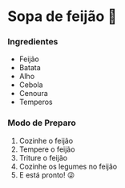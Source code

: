 # Sopa de feijão :stew:

### Ingredientes

- Feijão
- Batata
- Alho
- Cebola
- Cenoura
- Temperos

### Modo de Preparo

1. Cozinhe o feijão
2. Tempere o feijão
3. Triture o feijão
4. Cozinhe os legumes no feijão
5. E está pronto! :stuck_out_tongue_winking_eye:





